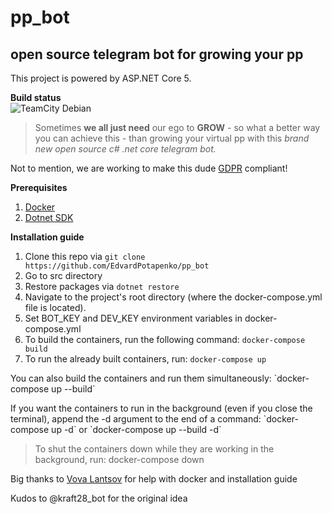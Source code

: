 # pp_bot
## open source telegram bot for growing your pp

This project is powered by ASP.NET Core 5.

**Build status** <br>
![TeamCity Debian](https://img.shields.io/teamcity/build/s/PpBot_Compile?server=https%3A%2F%2Ftc.vova-lantsov.dev&style=for-the-badge)

> Sometimes **we all just need** our ego to **GROW** - so what a better way you can achieve this - than growing your virtual pp with this *brand new open source c# .net core telegram bot.*

Not to mention, we are working to make this dude [GDPR](https://en.wikipedia.org/wiki/General_Data_Protection_Regulation) compliant!

**Prerequisites**

1. [Docker](https://docs.docker.com/engine/install/ubuntu/)
2. [Dotnet SDK](https://docs.microsoft.com/en-us/dotnet/core/install/linux)

**Installation guide**

1. Clone this repo via `git clone https://github.com/EdvardPotapenko/pp_bot`
2. Go to src directory
3. Restore packages via `dotnet restore`
4. Navigate to the project's root directory (where the docker-compose.yml file is located).
5. Set BOT_KEY and DEV_KEY environment variables in docker-compose.yml
6. To build the containers, run the following command: `docker-compose build`
7. To run the already built containers, run: `docker-compose up`

<p>You can also build the containers and run them simultaneously: `docker-compose up --build` </p>

<p>If you want the containers to run in the background (even if you close the terminal), append the -d argument to the end of a command: `docker-compose up -d` or `docker-compose up --build -d`</p>

> To shut the containers down while they are working in the background, run: docker-compose down

Big thanks to [Vova Lantsov](https://github.com/vova-lantsov-dev) for help with docker and installation guide

Kudos to @kraft28_bot for the original idea

